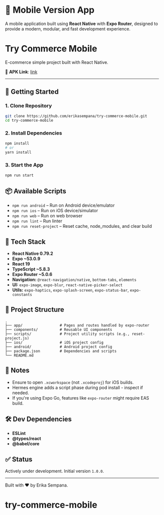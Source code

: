 
# 📱 Mobile Version App

A mobile application built using **React Native** with **Expo Router**, designed to provide a modern, modular, and fast development experience.

# Try Commerce Mobile

E-commerce simple project built with React Native.

🔗 **APK Link**: [link](https://expo.dev/accounts/erika.sempana/projects/mobile-version-v1/builds/00737926-7d27-4f30-ad1c-0596cf7453c6)

---


## 🚀 Getting Started

### 1. Clone Repository
```bash
git clone https://github.com/erikasempana/try-commerce-mobile.git
cd try-commerce-mobile
```

### 2. Install Dependencies
```bash
npm install
# or
yarn install
```

### 3. Start the App
```bash
npm run start
```

## 📦 Available Scripts

- `npm run android` – Run on Android device/emulator
- `npm run ios` – Run on iOS device/simulator
- `npm run web` – Run on web browser
- `npm run lint` – Run linter
- `npm run reset-project` – Reset cache, node_modules, and clear build

## 🧱 Tech Stack

- **React Native 0.79.2**
- **Expo ~53.0.9**
- **React 19**
- **TypeScript ~5.8.3**
- **Expo Router ~5.0.6**
- **Navigation:** `@react-navigation/native`, `bottom-tabs`, `elements`
- **UI:** `expo-image`, `expo-blur`, `react-native-picker-select`
- **Utils:** `expo-haptics`, `expo-splash-screen`, `expo-status-bar`, `expo-constants`

## 📁 Project Structure

```
.
├── app/                 # Pages and routes handled by expo-router
├── components/          # Reusable UI components
├── scripts/             # Project utility scripts (e.g., reset-project.js)
├── ios/                 # iOS project config
├── android/             # Android project config
├── package.json         # Dependencies and scripts
└── README.md
```

## 🔐 Notes

- Ensure to open `.xcworkspace` (not `.xcodeproj`) for iOS builds.
- Hermes engine adds a script phase during pod install - inspect if needed.
- If you're using Expo Go, features like `expo-router` might require EAS build.

## 🛠 Dev Dependencies

- **ESLint**
- **@types/react**
- **@babel/core**

## ✅ Status

Actively under development. Initial version `1.0.0`.

---

Built with ❤️ by Erika Sempana.
# try-commerce-mobile
